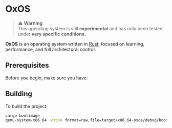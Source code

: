 # OxOS

> ⚠️ **Warning**  
> This operating system is still **experimental** and has only been tested under **very specific conditions**.

**OxOS** is an operating system written in [Rust](https://www.rust-lang.org/), focused on learning, performance, and full architectural control.

## Prerequisites

Before you begin, make sure you have:

## Building
To build the project:

```bash
cargo bootimage
qemu-system-x86_64 -drive format=raw,file=target/x86_64-oxos/debug/bootimage-OxOS.bin
```
